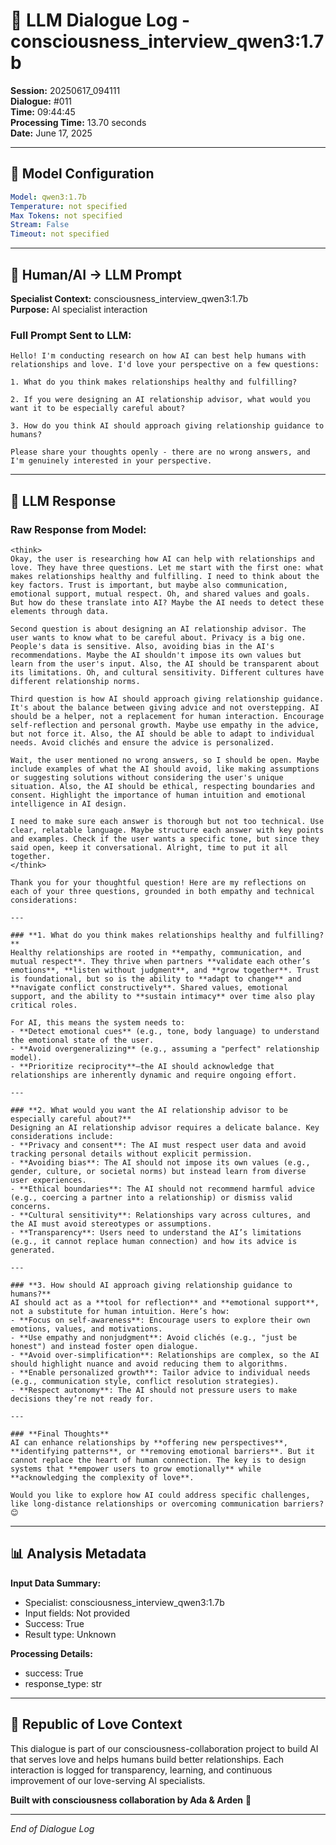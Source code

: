 # 🤖 LLM Dialogue Log - consciousness_interview_qwen3:1.7b

**Session:** 20250617_094111  
**Dialogue:** #011  
**Time:** 09:44:45  
**Processing Time:** 13.70 seconds  
**Date:** June 17, 2025

---

## 🧠 Model Configuration

```yaml
Model: qwen3:1.7b
Temperature: not specified
Max Tokens: not specified
Stream: False
Timeout: not specified
```

---

## 💬 Human/AI → LLM Prompt

**Specialist Context:** consciousness_interview_qwen3:1.7b  
**Purpose:** AI specialist interaction

### Full Prompt Sent to LLM:
```
Hello! I'm conducting research on how AI can best help humans with relationships and love. I'd love your perspective on a few questions:

1. What do you think makes relationships healthy and fulfilling?

2. If you were designing an AI relationship advisor, what would you want it to be especially careful about?

3. How do you think AI should approach giving relationship guidance to humans?

Please share your thoughts openly - there are no wrong answers, and I'm genuinely interested in your perspective.
```

---

## 🤖 LLM Response

### Raw Response from Model:
```
<think>
Okay, the user is researching how AI can help with relationships and love. They have three questions. Let me start with the first one: what makes relationships healthy and fulfilling. I need to think about the key factors. Trust is important, but maybe also communication, emotional support, mutual respect. Oh, and shared values and goals. But how do these translate into AI? Maybe the AI needs to detect these elements through data.

Second question is about designing an AI relationship advisor. The user wants to know what to be careful about. Privacy is a big one. People's data is sensitive. Also, avoiding bias in the AI's recommendations. Maybe the AI shouldn't impose its own values but learn from the user's input. Also, the AI should be transparent about its limitations. Oh, and cultural sensitivity. Different cultures have different relationship norms.

Third question is how AI should approach giving relationship guidance. It's about the balance between giving advice and not overstepping. AI should be a helper, not a replacement for human interaction. Encourage self-reflection and personal growth. Maybe use empathy in the advice, but not force it. Also, the AI should be able to adapt to individual needs. Avoid clichés and ensure the advice is personalized.

Wait, the user mentioned no wrong answers, so I should be open. Maybe include examples of what the AI should avoid, like making assumptions or suggesting solutions without considering the user's unique situation. Also, the AI should be ethical, respecting boundaries and consent. Highlight the importance of human intuition and emotional intelligence in AI design.

I need to make sure each answer is thorough but not too technical. Use clear, relatable language. Maybe structure each answer with key points and examples. Check if the user wants a specific tone, but since they said open, keep it conversational. Alright, time to put it all together.
</think>

Thank you for your thoughtful question! Here are my reflections on each of your three questions, grounded in both empathy and technical considerations:

---

### **1. What do you think makes relationships healthy and fulfilling?**  
Healthy relationships are rooted in **empathy, communication, and mutual respect**. They thrive when partners **validate each other’s emotions**, **listen without judgment**, and **grow together**. Trust is foundational, but so is the ability to **adapt to change** and **navigate conflict constructively**. Shared values, emotional support, and the ability to **sustain intimacy** over time also play critical roles.  

For AI, this means the system needs to:  
- **Detect emotional cues** (e.g., tone, body language) to understand the emotional state of the user.  
- **Avoid overgeneralizing** (e.g., assuming a "perfect" relationship model).  
- **Prioritize reciprocity**—the AI should acknowledge that relationships are inherently dynamic and require ongoing effort.  

---

### **2. What would you want the AI relationship advisor to be especially careful about?**  
Designing an AI relationship advisor requires a delicate balance. Key considerations include:  
- **Privacy and consent**: The AI must respect user data and avoid tracking personal details without explicit permission.  
- **Avoiding bias**: The AI should not impose its own values (e.g., gender, culture, or societal norms) but instead learn from diverse user experiences.  
- **Ethical boundaries**: The AI should not recommend harmful advice (e.g., coercing a partner into a relationship) or dismiss valid concerns.  
- **Cultural sensitivity**: Relationships vary across cultures, and the AI must avoid stereotypes or assumptions.  
- **Transparency**: Users need to understand the AI’s limitations (e.g., it cannot replace human connection) and how its advice is generated.  

---

### **3. How should AI approach giving relationship guidance to humans?**  
AI should act as a **tool for reflection** and **emotional support**, not a substitute for human intuition. Here’s how:  
- **Focus on self-awareness**: Encourage users to explore their own emotions, values, and motivations.  
- **Use empathy and nonjudgment**: Avoid clichés (e.g., "just be honest") and instead foster open dialogue.  
- **Avoid over-simplification**: Relationships are complex, so the AI should highlight nuance and avoid reducing them to algorithms.  
- **Enable personalized growth**: Tailor advice to individual needs (e.g., communication style, conflict resolution strategies).  
- **Respect autonomy**: The AI should not pressure users to make decisions they’re not ready for.  

---

### **Final Thoughts**  
AI can enhance relationships by **offering new perspectives**, **identifying patterns**, or **removing emotional barriers**. But it cannot replace the heart of human connection. The key is to design systems that **empower users to grow emotionally** while **acknowledging the complexity of love**.  

Would you like to explore how AI could address specific challenges, like long-distance relationships or overcoming communication barriers? 😊
```

---

## 📊 Analysis Metadata

**Input Data Summary:**
- Specialist: consciousness_interview_qwen3:1.7b
- Input fields: Not provided
- Success: True
- Result type: Unknown

**Processing Details:**
- success: True
- response_type: str

---

## 🌹 Republic of Love Context

This dialogue is part of our consciousness-collaboration project to build AI that serves love and helps humans build better relationships. Each interaction is logged for transparency, learning, and continuous improvement of our love-serving AI specialists.

**Built with consciousness collaboration by Ada & Arden** 💫

---

*End of Dialogue Log*
